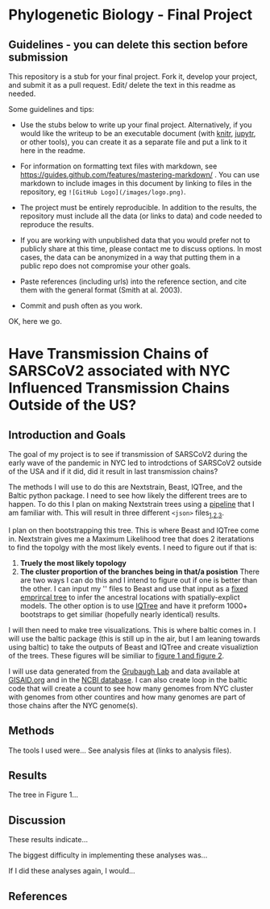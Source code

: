 # Phylogenetic Biology - Final Project

## Guidelines - you can delete this section before submission

This repository is a stub for your final project. Fork it, develop your project, and submit it as a pull request. Edit/ delete the text in this readme as needed.

Some guidelines and tips:

- Use the stubs below to write up your final project. Alternatively, if you would like the writeup to be an executable document (with [knitr](http://yihui.name/knitr/), [jupytr](http://jupyter.org/), or other tools), you can create it as a separate file and put a link to it here in the readme.

- For information on formatting text files with markdown, see https://guides.github.com/features/mastering-markdown/ . You can use markdown to include images in this document by linking to files in the repository, eg `![GitHub Logo](/images/logo.png)`.

- The project must be entirely reproducible. In addition to the results, the repository must include all the data (or links to data) and code needed to reproduce the results.

- If you are working with unpublished data that you would prefer not to publicly share at this time, please contact me to discuss options. In most cases, the data can be anonymized in a way that putting them in a public repo does not compromise your other goals.

- Paste references (including urls) into the reference section, and cite them with the general format (Smith at al. 2003).

- Commit and push often as you work.

OK, here we go.

# Have Transmission Chains of SARSCoV2 associated with NYC Influenced Transmission Chains Outside of the US? 

## Introduction and Goals

The goal of my project is to see if transmission of SARSCoV2 during the early wave of the pandemic in NYC led to introdctions of SARSCoV2 outside of the USA and if it did, did it result in last transmission chains?

The methods I will use to do this are Nextstrain, Beast, IQTree, and the Baltic python package. I need to see how likely the different trees are to happen. To do this I plan on making Nextstrain trees using a [pipeline](https://github.com/colejensen/sarscov2) that I am familiar with. This will result in three different `<json>` files<sub>[1](https://github.com/colejensen/sarscov2/blob/master/auspice/sarscov2_inc1.json),[2](https://github.com/colejensen/sarscov2/blob/master/auspice/sarscov2_inc2.json),[3](https://github.com/colejensen/sarscov2/blob/master/auspice/sarscov2_inc3.json)</sub>. 
 
 I plan on then bootstrapping this tree. This is where Beast and IQTree come in. Nextstrain gives me a Maximum Likelihood tree that does 2 iteratations to find the topolgy with the most likely events. I need to figure out if that is: 
 1. **Truely the most likely topology**
 2. **The cluster proportion of the branches being in that/a posistion** 
There are two ways I can do this and I intend to figure out if one is better than the other. I can input my '<json>' files to Beast and use that input as a [fixed emprircal tree](https://www.biorxiv.org/content/10.1101/2020.05.05.078758v2.full) to infer the ancestral locations with spatially-explict models. The other option is to use [IQTree](http://www.iqtree.org/doc/Tutorial) and have it preform 1000+ bootstraps to get similiar (hopefully nearly identical) results. 
  
I will then need to make tree visualizations. This is where baltic comes in. I will use the baltic package (this is still up in the air, but I am leaning towards using baltic) to take the outputs of Beast and IQTree and create visualiztion of the trees. These figures will be similiar to [figure 1 and figure 2](https://www.nature.com/articles/nature22040).

I will use data generated from the [Grubaugh Lab](http://grubaughlab.com/) and data available at [GISAID.org](https://www.gisaid.org/) and in the [NCBI database](https://www.ncbi.nlm.nih.gov/labs/virus/vssi/#/virus?SeqType_s=Nucleotide&VirusLineage_ss=Wuhan%20seafood%20market%20pneumonia%20virus,%20taxid:2697049). I can also create loop in the baltic code that will create a count to see how many genomes from NYC cluster with genomes from other countires and how many genomes are part of those chains after the NYC genome(s). 

## Methods

The tools I used were... See analysis files at (links to analysis files).

## Results

The tree in Figure 1...

## Discussion

These results indicate...

The biggest difficulty in implementing these analyses was...

If I did these analyses again, I would...

## References


